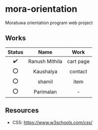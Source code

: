 # mora-orientation
Moratuwa orientation program web project 


## Works

| Status | Name           | Work  |
| :---:  |:---:           | :---: |
|  :heavy_check_mark:   | Ranush Mithila |   cart page   |
|  :o:   | Kaushalya      |   contact   |
|  :o:   | shamil         |   item   |
|  :o:   | Parimalan      |   -   |

## Resources

- CSS: https://www.w3schools.com/css/
